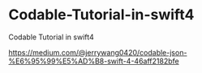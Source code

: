 # Codable-Tutorial-in-swift4
Codable Tutorial in swift4

https://medium.com/@jerrywang0420/codable-json-%E6%95%99%E5%AD%B8-swift-4-46aff2182bfe
